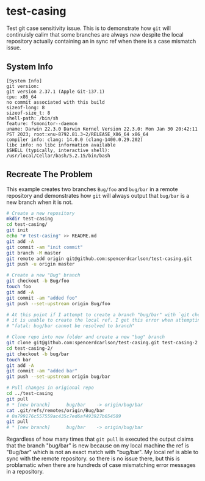 # test-casing
Test git case sensitivity issue.
This is to demonstrate how `git` will continuisly calim that some branches are always _new_ despite the local repository actually containing an in sync ref 
when there is a case mismatch issue.

## System Info
```
[System Info]
git version:
git version 2.37.1 (Apple Git-137.1)
cpu: x86_64
no commit associated with this build
sizeof-long: 8
sizeof-size_t: 8
shell-path: /bin/sh
feature: fsmonitor--daemon
uname: Darwin 22.3.0 Darwin Kernel Version 22.3.0: Mon Jan 30 20:42:11 PST 2023; root:xnu-8792.81.3~2/RELEASE_X86_64 x86_64
compiler info: clang: 14.0.0 (clang-1400.0.29.202)
libc info: no libc information available
$SHELL (typically, interactive shell): /usr/local/Cellar/bash/5.2.15/bin/bash
```

## Recreate The Problem 
This example creates two branches `Bug/foo` and `bug/bar` in a remote repository and demonstrates how `git` will always output that `bug/bar` is a new branch when it is not.

```bash
# Create a new repository
mkdir test-casing
cd test-casing/
git init
echo "# test-casing" >> README.md
git add -A
git commit -am "init commit"
git branch -M master
git remote add origin git@github.com:spencerdcarlson/test-casing.git
git push -u origin master

# Create a new "Bug" branch
git checkout -b Bug/foo
touch foo
git add -A
git commit -am "added foo"
git push --set-upstream origin Bug/foo

# At this point if I attempt to create a branch "bug/bar" with `git checkout -b bug/bar` 
# it is unable to create the local ref. I get this error when attempting to push
# "fatal: bug/bar cannot be resolved to branch"

# Clone repo into new folder and create a new "bug" branch
git clone git@github.com:spencerdcarlson/test-casing.git test-casing-2
cd test-casing-2/
git checkout -b bug/bar
touch bar
git add -A
git commit -am "added bar"
git push --set-upstream origin bug/bar

# Pull changes in origional repo
cd ../test-casing
git pull
# * [new branch]      bug/bar    -> origin/bug/bar
cat .git/refs/remotes/origin/Bug/bar
# 0a799176c557559ac435c7ed6af493927b654509
git pull
# * [new branch]      bug/bar    -> origin/bug/bar

```
Regardless of how many times that `git pull` is executed the output claims that the branch "bug/bar" is new because on my local machine the ref is "Bug/bar" which is not an exact match with "bug/bar". My local ref is able to sync with the remote repository. so there is no issue there, but this is problamatic when there are hundreds of case mismatching error messages in a repository.

